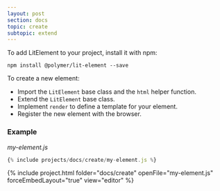 ```yaml
---
layout: post
section: docs
topic: create
subtopic: extend
---
```


To add LitElement to your project, install it with npm:

```
npm install @polymer/lit-element --save
```

To create a new element:

* Import the `LitElement` base class and the `html` helper function.
* Extend the `LitElement` base class.
* Implement `render` to define a template for your element.
* Register the new element with the browser.

### Example

_my-element.js_

```js
{% include projects/docs/create/my-element.js %}
```

{% include project.html folder="docs/create" openFile="my-element.js" forceEmbedLayout="true" view="editor" %}
